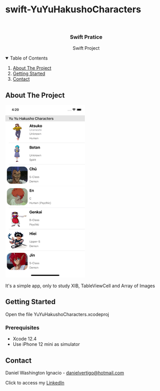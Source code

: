 # swift-YuYuHakushoCharacters

<!-- PROJECT LOGO -->
<br />
<p align="center">

  <h3 align="center">Swift Pratice</h3>
  <p align="center">
    Swift Project 
  </p>
</p>



<!-- TABLE OF CONTENTS -->
<details open="open">
  <summary>Table of Contents</summary>
  <ol>
    <li>
      <a href="#about-the-project">About The Project</a>
    </li>
    <li>
      <a href="#getting-started">Getting Started</a>
    </li>
    <li><a href="#contact">Contact</a></li>
  </ol>
</details>



<!-- ABOUT THE PROJECT -->
## About The Project
<p float="left">
  <img src="https://github.com/Dwashi2/swift-YuYuHakushoCharacters/blob/main/1.png" width="248">
</p>
 
 


It's a simple app, only to study XIB, TableViewCell and Array of Images


<!-- GETTING STARTED -->
## Getting Started

Open the file YuYuHakushoCharacters.xcodeproj 

### Prerequisites

* Xcode 12.4
* Use iPhone 12 mini as simulator 

<!-- CONTACT -->
## Contact

Daniel Washington Ignacio - danielvertigo@hotmail.com

Click to access my [LinkedIn](https://www.linkedin.com/in/daniel-washington-ignacio-ab439b164/)
